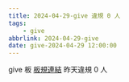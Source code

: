 ```yaml
---
title: 2024-04-29-give 違規 0 人
tags:
    - give
abbrlink: 2024-04-29-give
date: give-2024-04-29 12:00:00
---
```

give 板 [板規連結](https://www.ptt.cc/bbs/give/M.1612495900.A.C32.html)
昨天違規 0 人
